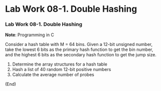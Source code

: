 # Lab Work 08-1. Double Hashing

### Lab Work 08-1. Double Hashing

**Note**: Programming in C

Consider a hash table with M = 64 bins. Given a 12-bit unsigned number, take the lowest 6 bits as the primary hash function to get the bin number, and the highest 6 bits as the secondary hash function to get the jump size.
1. Determine the array structures for a hash table
2. Hash a list of 40 random 12-bit positive numbers
3. Calculate the average number of probes  

(End)